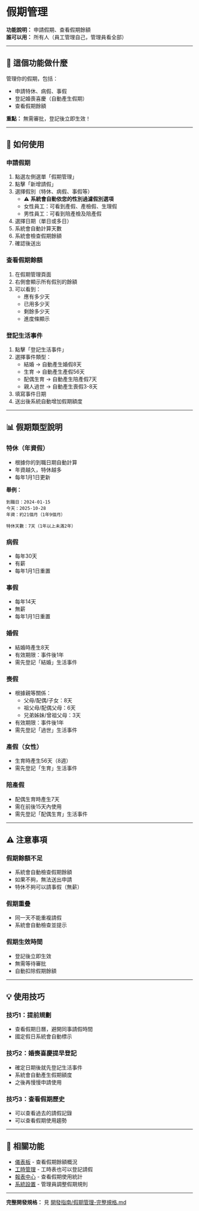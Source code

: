 # 假期管理

**功能說明：** 申請假期、查看假期餘額  
**誰可以用：** 所有人（員工管理自己，管理員看全部）

---

## 🎯 這個功能做什麼

管理你的假期，包括：
- 申請特休、病假、事假
- 登記婚喪喜慶（自動產生假期）
- 查看假期餘額

**重點：** 無需審批，登記後立即生效！

---

## 📱 如何使用

### 申請假期
1. 點選左側選單「假期管理」
2. 點擊「新增請假」
3. 選擇假別（特休、病假、事假等）
   - ⚠️ **系統會自動依您的性別過濾假別選項**
   - 女性員工：可看到產假、產檢假、生理假
   - 男性員工：可看到陪產檢及陪產假
4. 選擇日期（單日或多日）
5. 系統會自動計算天數
6. 系統會檢查假期餘額
7. 確認後送出

### 查看假期餘額
1. 在假期管理頁面
2. 右側會顯示所有假別的餘額
3. 可以看到：
   - 應有多少天
   - 已用多少天
   - 剩餘多少天
   - 進度條顯示

### 登記生活事件
1. 點擊「登記生活事件」
2. 選擇事件類型：
   - 結婚 → 自動產生婚假8天
   - 生育 → 自動產生產假56天
   - 配偶生育 → 自動產生陪產假7天
   - 親人過世 → 自動產生喪假3-8天
3. 填寫事件日期
4. 送出後系統自動增加假期額度

---

## 📊 假期類型說明

### 特休（年資假）
- 根據你的到職日期自動計算
- 年資越久，特休越多
- 每年1月1日更新

**舉例：**
```
到職日：2024-01-15
今天：2025-10-28
年資：約21個月（1年9個月）

特休天數：7天（1年以上未滿2年）
```

### 病假
- 每年30天
- 有薪
- 每年1月1日重置

### 事假
- 每年14天
- 無薪
- 每年1月1日重置

### 婚假
- 結婚時產生8天
- 有效期限：事件後1年
- 需先登記「結婚」生活事件

### 喪假
- 根據親等關係：
  - 父母/配偶/子女：8天
  - 祖父母/配偶父母：6天
  - 兄弟姊妹/曾祖父母：3天
- 有效期限：事件後1年
- 需先登記「過世」生活事件

### 產假（女性）
- 生育時產生56天（8週）
- 需先登記「生育」生活事件

### 陪產假
- 配偶生育時產生7天
- 需在前後15天內使用
- 需先登記「配偶生育」生活事件

---

## ⚠️ 注意事項

### 假期餘額不足
- 系統會自動檢查假期餘額
- 如果不夠，無法送出申請
- 特休不夠可以請事假（無薪）

### 假期重疊
- 同一天不能重複請假
- 系統會自動檢查並提示

### 假期生效時間
- 登記後立即生效
- 無需等待審批
- 自動扣除假期餘額

---

## 💡 使用技巧

### 技巧1：提前規劃
- 查看假期日曆，避開同事請假時間
- 國定假日系統會自動標示

### 技巧2：婚喪喜慶提早登記
- 確定日期後就先登記生活事件
- 系統會自動產生假期額度
- 之後再慢慢申請使用

### 技巧3：查看假期歷史
- 可以查看過去的請假記錄
- 可以查看假期使用趨勢

---

## 🔗 相關功能

- [儀表板](./儀表板.md) - 查看假期餘額概況
- [工時管理](./工時管理.md) - 工時表也可以登記請假
- [報表中心](./報表中心.md) - 查看假期使用統計
- [系統設置](./系統設置.md) - 管理員調整假期規則

---

**完整開發規格：** 見 [開發指南/假期管理-完整規格.md](../開發指南/假期管理-完整規格.md)

